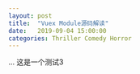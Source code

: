 ```yaml
---
layout: post
title:  "Vuex Module源码解读"
date:   2019-09-04 15:00:00
categories: Thriller Comedy Horror
---
```

...
这是一个测试3
